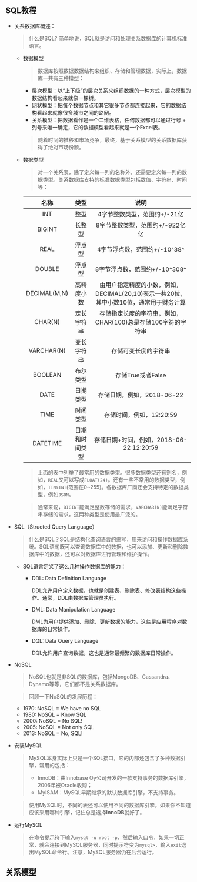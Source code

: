 ## SQL教程

- 关系数据库概述：

  > 什么是SQL? 简单地说，SQL就是访问和处理关系数据库的计算机标准语言。

  - 数据模型

    > 数据库按照数据数据结构来组织、存储和管理数据，实际上，数据库一共有三种模型：

    - 层次模型：以“上下级”的层次关系来组织数据的一种方式，层次模型的数据结构看起来就像一棵树。
    - 网状模型：把每个数据节点和其它很多节点都连接起来，它的数据结构看起来就像很多城市之间的路网。
    - 关系模型：把数据看作是一个二维表格，任何数据都可以通过行号 + 列号来唯一确定，它的数据模型看起来就是一个Excel表。

    > 随着时间的推移和市场竞争，最终，基于关系模型的关系数据库获得了绝对市场份额。

  - 数据类型

    > 对一个关系表，除了定义每一列的名称外，还需要定义每一列的数据类型。关系数据库支持的标准数据类型包括数值、字符串、时间等：

    |     名称     |      类型      |                             说明                             |
    | :----------: | :------------: | :----------------------------------------------------------: |
    |     INT      |      整型      |                 4字节整数类型，范围约+/-21亿                 |
    |    BIGINT    |     长整型     |               8字节整数类型，范围约+/-922亿亿                |
    |     REAL     |     浮点型     |                 4字节浮点数，范围约+/-10^38^                 |
    |    DOUBLE    |     浮点型     |                8字节浮点数，范围约+/-10^308^                 |
    | DECIMAL(M,N) |   高精度小数   | 由用户指定精度的小数，例如，DECIMAL(20,10)表示一共20位，其中小数10位，通常用于财务计算 |
    |   CHAR(N)    |   定长字符串   | 存储指定长度的字符串，例如，CHAR(100)总是存储100字符的字符串 |
    |  VARCHAR(N)  |   变长字符串   |                     存储可变长度的字符串                     |
    |   BOOLEAN    |    布尔类型    |                      存储True或者False                       |
    |     DATE     |    日期类型    |                  存储日期，例如，2018-06-22                  |
    |     TIME     |    时间类型    |                   存储时间，例如，12:20:59                   |
    |   DATETIME   | 日期和时间类型 |           存储日期+时间，例如，2018-06-22 12:20:59           |

    > 上面的表中列举了最常用的数据类型。很多数据类型还有别名，例如，`REAL`又可以写成`FLOAT(24)`。还有一些不常用的数据类型，例如，`TINYINT`(范围在0~255)。各数据库厂商还会支持特定的数据类型，例如`JSON`。

    > 通常来说，`BIGINT`能满足整数存储的需求，`VARCHAR(N)`能满足字符串存储的需求，这两种类型是使用最广泛的。

- SQL（Structed Query Language）

  > 什么是SQL？SQL是结构化查询语言的缩写，用来访问和操作数据库系统。SQL语句既可以查询数据库中的数据，也可以添加、更新和删除数据库中的数据，还可以对数据库进行管理和维护操作。

  - SQL语言定义了这么几种操作数据库的能力：

    - DDL: Data Definition Language

      DDL允许用户定义数据，也就是创建表、删除表、修改表结构这些操作。通常，DDL由数据库管理员执行。

    - DML: Data Manipulation Language

      DML为用户提供添加、删除、更新数据的能力，这些是应用程序对数据库的日常操作。

    - DQL: Data Query Language

      DQL允许用户查询数据，这也是通常最频繁的数据库日常操作。

- NoSQL

  > NoSQL也就是非SQL的数据库，包括MongoDB、Cassandra、Dynamo等等，它们都不是关系数据库。

  > 回顾一下NoSQL的发展历程：

  - 1970: NoSQL = We have no SQL
  - 1980: NoSQL = Know SQL
  - 2000: NoSQL = No SQL!
  - 2005: NoSQL = Not only SQL
  - 2013: NoSQL = No, SQL!

- 安装MySQL

  > MySQL本身实际上只是一个SQL接口，它的内部还包含了多种数据引擎，常用的包括：
  >
  > - InnoDB：由Innobase Oy公司开发的一款支持事务的数据库引擎，2006年被Oracle收购；
  > - MyISAM：MySQL早期继承的默认数据库引擎，不支持事务。

  > 使用MySQL时，不同的表还可以使用不同的数据库引擎。如果你不知道应该采用哪种引擎，记住总是选择**InnoDB**就好了。

- 运行MySQL

  > 在命令提示符下输入`mysql -u root -p`，然后输入口令，如果一切正常，就会连接到MySQL服务器，同时提示符变为`mysql>`，输入`exit`退出MySQL命令行。注意，MySQL服务器仍在后台运行。



## 关系模型

